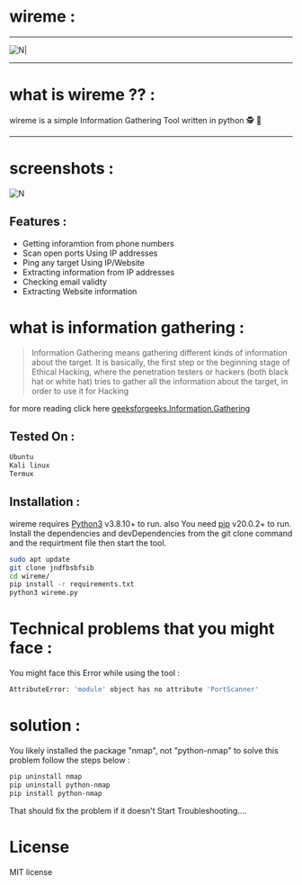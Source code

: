 # wireme :
----

![N|](https://i.imgur.com/uVg7nVb.png)
_____
# what is wireme ?? :
wireme is a simple Information Gathering Tool written in python  🕵️ 🔎
___
# screenshots :
![N](https://i.imgur.com/TWT2rga.jpg)

## Features :

- Getting inforamtion from phone numbers
- Scan open ports Using IP addresses
- Ping any target Using IP/Website
- Extracting information from IP addresses
- Checking email validty 
- Extracting Website information

# what is information gathering :

> Information Gathering means gathering different kinds of information about the target. It is basically, the first step or the beginning stage of Ethical Hacking, where the penetration testers or hackers (both black hat or white hat) tries to gather all the information about the target, in order to use it for Hacking

for more reading click here [geeksforgeeks.Information.Gathering](https://www.geeksforgeeks.org/kali-linux-information-gathering-tools/)



## Tested On :
```sh
Ubuntu
Kali linux 
Termux
```

## Installation :

wireme requires [Python3](https://www.python.org/downloads/release/python-3810/) v3.8.10+ to run.
also You need [pip](https://pypi.org/project/pip/) v20.0.2+ to run.
Install the dependencies and devDependencies from the git clone command and the requirtment file then start the tool.

```sh
sudo apt update
git clone jndfbsbfsib
cd wireme/
pip install -r requirements.txt
python3 wireme.py
```
# Technical problems that you might face :
You might face this Error while using the tool :
```sh
AttributeError: 'module' object has no attribute 'PortScanner'
```
# solution :
You likely installed the package "nmap", not "python-nmap"
to solve this problem follow the steps below :
```sh
pip uninstall nmap
pip uninstall python-nmap
pip install python-nmap
```
That should fix the problem if it doesn't Start Troubleshooting....

# License
MIT license

